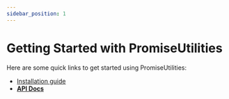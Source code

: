 ```yaml
---
sidebar_position: 1
---
```


# Getting Started with PromiseUtilities

Here are some quick links to get started using PromiseUtilities:

- [Installation guide](/docs/installation)
- [**API Docs**](/api)

